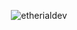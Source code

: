 <p align="center"> <img src="https://github-readme-stats.vercel.app/api?username=etherialdev&show_icons=true&theme=gotham" alt="etherialdev" />
